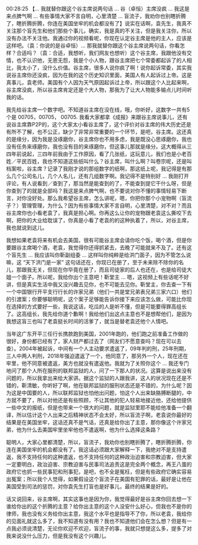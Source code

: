 00:28:25 【... 我就替你跟这个谷主席说两句话 ... 谷（卓恒）主席没疯 ... 我这是来点脾气啊 ... 有些事情大家不言自明，心里清楚 ... 盲流子，我劝你也别瞎折腾了，瞎折腾折腾，你连在美国坐牢的机会都没有了】说实在话啊，袁先生，我真不关注那个盲先生和他们那些个事儿，确实，我是真的不关注，但是我关注你，所以没有办法不关注他。我通过你的视频看呢，你现在认定谷主席是他的主人，应该是这样吧。（袁：你说的是谷卓恒）... 那我就替你跟这个谷主席说两句话，你看怎样？合适吗？（袁：合适，我想听，我们网友也想听）这个谷主席，我跟他没有交情，也不认识他，无恩无怨，我是个小人物，跟谷主席把七个常委都起诉了的人相比，我太小了，没什么价值。谷主席，很多人说你疯了啊！说你起诉常委，其实我说谷主席你还没疯，因为在我的这个历史知识里面，美国人有人起诉过上帝。这是真事儿，袁老师。美国有个人因为天气原因起诉过上帝，所以跟这个人比起来啊，谷主席没疯，所以谷主席肯定还是个大人物，那我为了让大人物能多输点儿时间听我的话。

我先给谷主席一个数字吧。不知道谷主席在没在线，哦，你听好，这数字一共有5个是 00705，00705， 00705.  我看大家都拿《成报》来跟谷主席说事儿，还有说谷主席靠P2P的，这个大家太小看谷主席了，这个评价对谷主席的伟大历史还是有所不了解，也不公正，缺少了非常非常重要的一个环节，是吧，谷主席。这还真的是缘分，因为我是没琢磨你，谷主席你也不用多虑，我是既没心思琢磨你，我也没有任务来琢磨你，我也没有目的来琢磨你，但这事儿那就是缘分。这大概得从三四年前说起，三四年前我由于工作原因，看了几张纸，这玩意儿，我们也是小老百姓／平民百姓，我也不知道这些纸叫什么？谷主席，叫什么啊？叫卷宗呢，还是叫档案啦，谷主席？记录了我刚才说的那组数字的纸啊，那这纸上呢，我记得是有那么几个公司名儿，几个人名儿，还有几组数字啊。我记得不是特别好 ... 我刚打开评论，有人说看到／查到了，那当然是能查到的了，不能查到提它干什么呀，但是你查到了的就是全部吗？我这是来点脾气啊，也不要说对你不懂的事情轻易下断言，对你没好处。那么我希望谷主席，怎么讲呢，嗯，你把你那个小宠物啊（盲流子？）管理管理，为什么？因为有些事情大家不言自明，心里清楚，对不对？而且谷主席你也小看老袁了，我真是担心啊。你再这么让你的宠物跟老袁这么撕咬下去啊，把你的大业给耽误了，你真是小看了老袁的的这种执着了，所以，对谷主席，我也就说到这儿。

我想如果老袁将来有机会去美国，很有可能谷主席会请你吃个饭，喝个酒，但是你要跟谷主席喝个酒，老袁，我觉得你还得抓紧去，去晚了可能就来不及了。还有这个盲先生 ... 我应该叫你靳副组委 ... 这样叫你纯粹是给洪门面子，因为不管怎么说嘛，这 “天下洪门是一家” 这句话还在，你现已在册了，至于未来除不除你的名儿，那跟我无关，但现在你毕竟在册了，而且司徒家的后人也还在，也是给司徒大姐一个面子。所以呢，我给你出个主意吧！靳堂主 ... 嗯，这视频上有些话呢不好讲，但是真实生活中我又没兴趣去见你，也不可能去见你。靳堂主，你去查一下有一个中国银行开平支行行长的许家兄弟（他们一共是堂兄弟表兄弟三家六口）他们的引渡案；你要够聪明呢，这个案子足够能告诉你接下来应该怎么做，可能比你现在选择的方式要好一些，我说这话，吃瓜的人是听不懂，但是可能要得罪高组长了。这高组长，我先给你道个歉啊！我给他们出这点主意也不是想帮他们，是因为我想这盲三也叫了老袁挺长时间的活爹了，就当是替老袁还他个人情吧。

当年这广东开平三任行长携款跑到美国，2001年跑的，他们跑之前准备工作做的很好，身份都已经有了，家人财产都过去了（网友们不愿意查吗？现在可以去查）。2004年被起诉，中间有一个人主动要求遣返了，09年判的刑，25年刑期，三人中两人判刑，2018年强迫遣返了一个，他同意了，那另外一个人，现在还在牢里，他不同意被遣返，美方也就没有遣返他。我就为了关照你这个  ... 我还专门地问了那个人所在服刑的联邦监狱的人，问了一下那人的状况。这算是说出来没有问题的，所以我拿出来给大家讲。据这个监狱的人跟我讲，这人的状况现在还是不错的，靳清敏，你听好了啊，他在联邦监狱的服刑状态还是不错的，为什么呢？因为这是中国要的人，所以联邦监狱也怕他出问题，怕这个人出来缺胳膊断腿的，中方就不要了，所以对他还是有些照顾，不让其他的犯人轻易地接近他，还给他提供一些中文的报纸，但是也带来一个很大的问题，就是监狱里耶不能给他准备一个翻译，所以估计这个人出来之后精神状态不会太好，所以盲流子啊，老袁说你最好的结果是在美国坐牢，这话还真不是气话，还真是给你出了主意，那你像这个许家兄弟，他为什么去美国牢里坐牢他也不遣返啊，他为什么选择这条路？

聪明人，大家心里都清楚，所以，盲流子，我劝你也别瞎折腾了，瞎折腾折腾，你连在美国坐牢的机会都没有了。我这话必须跟大家解释一下，我绝对不是支持遣返，我不支持任何的这种遣返，也不支持任何的这种政治迫害和宗教迫害，但大家一定要明白，政治迫害、宗教迫害与民事司法追责这是完全两个概念，再王八蛋的政府它也抓一些民事犯和刑事犯，是吧，也不全是冤枉，但是有些政府它确实容易出冤案；所以我个人觉得，如果假设这个盲流子在美国有犯罪的话，最好是让他在美国受到司法的惩罚，对你袁先生打盲也是好事儿，最终的结果是好的。

话又说回来，谷主席啊，其实这事也是因为你，我觉得最好是谷主席你回去想一下谁给你出的这个折腾的主意？给你出主意的这个人没安什么好心，但我也不是你的律师，我也没有义务给你出主意，我这个水平也是指导不了你，所以老袁，我给你的见面礼就这么多了，我不知道有没有用？我也不知道他们会在怎么想？但是有一点我必须说清楚，无论你欢迎不欢迎，盲流子的事，我就只想提这么多，提多了对我来说没什么压力，但是我没有这个兴趣儿。
